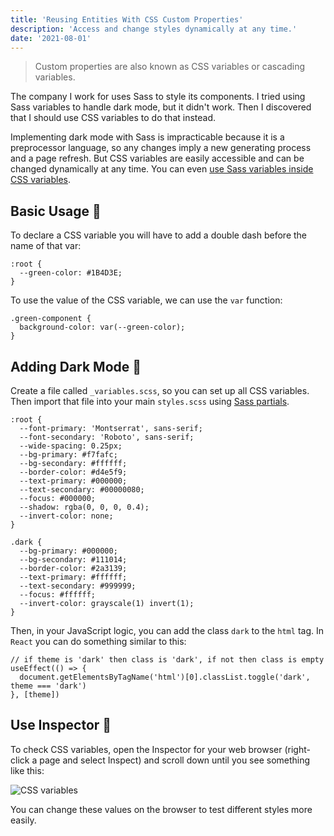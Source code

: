 ```yaml
---
title: 'Reusing Entities With CSS Custom Properties'
description: 'Access and change styles dynamically at any time.'
date: '2021-08-01'
---
```


> Custom properties are also known as CSS variables or cascading variables.

The company I work for uses Sass to style its components. I tried using Sass variables to handle dark mode, but it didn't work. Then I discovered that I should use CSS variables to do that instead.

Implementing dark mode with Sass is impracticable because it is a preprocessor language, so any changes imply a new generating process and a page refresh. But CSS variables are easily accessible and can be changed dynamically at any time. You can even [use Sass variables inside CSS variables](https://www.sass-lang.com/documentation/breaking-changes/css-vars).

## Basic Usage <span class="emoji">👷</span>

To declare a CSS variable you will have to add a double dash before the name of that var:

```css[class="line-numbers"]
:root {
  --green-color: #1B4D3E;
}
```

To use the value of the CSS variable, we can use the `var` function:

```css[class="line-numbers"]
.green-component {
  background-color: var(--green-color);
}
```

## Adding Dark Mode <span class="emoji">🧛</span>

Create a file called `_variables.scss`, so you can set up all CSS variables. Then import that file into your main `styles.scss` using [Sass partials](https://www.sass-lang.com/documentation/at-rules/use).

```css[class="line-numbers"]
:root {
  --font-primary: 'Montserrat', sans-serif;
  --font-secondary: 'Roboto', sans-serif;
  --wide-spacing: 0.25px;
  --bg-primary: #f7fafc;
  --bg-secondary: #ffffff;
  --border-color: #d4e5f9;
  --text-primary: #000000;
  --text-secondary: #00000080;
  --focus: #000000;
  --shadow: rgba(0, 0, 0, 0.4);
  --invert-color: none;
}

.dark {
  --bg-primary: #000000;
  --bg-secondary: #111014;
  --border-color: #2a3139;
  --text-primary: #ffffff;
  --text-secondary: #999999;
  --focus: #ffffff;
  --invert-color: grayscale(1) invert(1);
}
```

Then, in your JavaScript logic, you can add the class `dark` to the `html` tag. In `React` you can do something similar to this:

```javascript[class="line-numbers"]
// if theme is 'dark' then class is 'dark', if not then class is empty
useEffect(() => {
  document.getElementsByTagName('html')[0].classList.toggle('dark', theme === 'dark')
}, [theme])
```

## Use Inspector <span class="emoji">👀</span>

To check CSS variables, open the Inspector for your web browser (right-click a page and select Inspect) and scroll down until you see something like this:

![CSS variables](/images/reusing-entities-with-css-variables/root-variables.png)

You can change these values on the browser to test different styles more easily.
